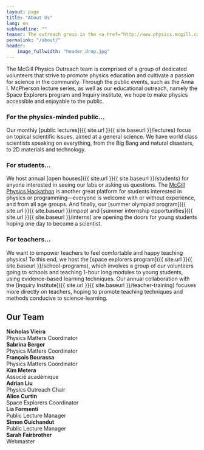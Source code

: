 ```yaml
---
layout: page
title: "About Us"
lang: en
subheadline: ""
teaser: The outreach group in the <a href="http://www.physics.mcgill.ca">Department of Physics</a> at McGill University aims to communicate the excitement and fascination of physics to the public, students, and other interested groups in our community.
permalink: "/about/"
header:
    image_fullwidth: "header_drop.jpg"
---
```


The McGill Physics Outreach team is comprised of a group of dedicated volunteers that strive to promote physics education and cultivate a passion for science in the community. Through the public events, such as the Anna I. McPherson lecture series, as well as our educational outreach, namely the Space Explorers program and Inquiry institute, we hope to make physics accessible and enjoyable to the public.

### For the physics-minded public...
Our monthly [public lectures]({{ site.url }}{{ site.baseurl }}/lectures) focus on topical scientific issues, aimed at a general science. We have world class scientists speaking on everything, from the Big Bang and natural disasters, to 2D materials and technology.

### For students…
We host annual [open houses]({{ site.url }}{{ site.baseurl }}/students) for anyone interested in seeing our labs or asking us questions. The [McGill Physics Hackathon](https://www.physics.mcgill.ca/hackathon/) is another great platform for students interested in physics or programming—everyone is welcome with or without experience, and from all age groups. And finally, our [summer olympiad program]({{ site.url }}{{ site.baseurl }}/mpop) and [summer internship opportunities]({{ site.url }}{{ site.baseurl }}/interns) are opening the doors for young students hoping one day to become a scientist.

### For teachers…
We want to empower teachers to feel comfortable and happy teaching physics! To this end, we host the [space explorers program]({{ site.url }}{{ site.baseurl }}/school-programs), which involves a group of our volunteers going to schools and teaching 1-hour long modules to young students, using evidence-based learning techniques. Our annual collaboration with the [Inquiry Institute]({{ site.url }}{{ site.baseurl }}/teacher-training) focuses more directly on teachers, hoping to promote teaching techniques and methods conducive to science-learning.

## Our Team

<div class="row small-up-1 medium-up-2 large-up-2">
    <div class="column column-block t30" style="width: 270px">
        <img src="http://www.physics.mcgill.ca/~outreach/team/Nicholas_Vieira.jpg" class="thumbnail" alt=""/><br/>
        <b>Nicholas Vieira</b><br/>
        Physics Matters Coordinator
    </div>
    <div class="column column-block t30" style="width: 270px">
        <img src="http://www.physics.mcgill.ca/~outreach/team/Sabrina_Berger.png" class="thumbnail" alt=""/><br/>
        <b>Sabrina Berger</b><br/>
        Physics Matters Coordinator
    </div>
    <div class="column column-block t30" style="width: 270px">
        <img src="http://www.physics.mcgill.ca/~outreach/team/Francois_Bourassa.jpg" class="thumbnail" alt=""/><br/>
        <b>François Bourassa</b><br/>
        Physics Matters Coordinator
    </div>
    <div class="column column-block t30" style="width: 270px">
        <img src="http://www.physics.mcgill.ca/~outreach/team/Kim_Metera.jpg" class="thumbnail" alt=""/><br/>
        <b>Kim Metera</b><br/>
        Associé académique
    </div>
    <div class="column column-block t30" style="width: 270px">
        <img src="http://www.physics.mcgill.ca/~outreach/team/Adrian_Liu.jpg" class="thumbnail" alt=""/><br/>
        <b>Adrian Liu</b><br/>
        Physics Outreach Chair
    </div>
    <div class="column column-block t30 end" style="width: 270px">
        <img src="http://www.physics.mcgill.ca/~outreach/team/Alice_Curtin.jpg" class="thumbnail" alt=""/><br/>
        <b>Alice Curtin</b><br/>
        Space Explorers Coordinator
    </div>
    <div class="column column-block t30 end" style="width: 270px">
        <img src="http://www.physics.mcgill.ca/~outreach/team/Lia_Formenti.png" class="thumbnail" alt=""/><br/>
        <b>Lia Formenti</b><br/>
        Public Lecture Manager
    </div>
    <div class="column column-block t30 end" style="width: 270px">
        <img src="http://www.physics.mcgill.ca/~outreach/team/Simon_Guichandut.png" class="thumbnail" alt=""/><br/>
        <b>Simon Guichandut</b><br/>
        Public Lecture Manager
    </div>
    <div class="column column-block t30 end" style="width: 270px">
        <img src="http://www.physics.mcgill.ca/~outreach/team/Sarah_Fairbrother.jpg" class="thumbnail" alt=""/><br/>
        <b>Sarah Fairbrother</b><br/>
        Webmaster
    </div>
</div>

<!-- #### Space Explorers Volunteers
Daniel Abarbanel, Maddy Anthonisen, Alaina Bui, Lisa Dang, Yan Gobeil, Kays Haddad, Jenny Long, Kevin Murray, Matthew Rigby, Cindy Shaheen, Anh-Khoi Trinh, Juliann Wray -->
